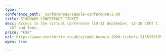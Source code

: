 ```yaml
---
type: ''
conference_path: _conferences/sample-conference-2.md
title: STANDARD CONFERENCE TICKET
desc: Access to the virtual conference (10-11 September, 13-20 CEST ). Price excludes
  VAT and fees.
price: "€90"
url: https://www.eventbrite.co.uk/e/code-beam-v-2020-tickets-113615013564
open: true

---
```

